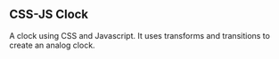 ## CSS-JS Clock

A clock using CSS and Javascript. It uses transforms and transitions to create an analog clock.